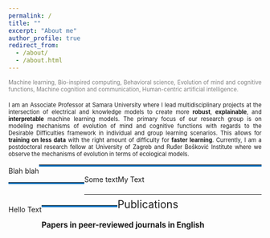 ```yaml
---
permalink: /
title: ""
excerpt: "About me"
author_profile: true
redirect_from: 
  - /about/
  - /about.html
---
```



<div style ="text-align: justify;">
<span style ="color:gray; font-size:80%; ">
Machine learning, Bio-inspired computing, Behavioral science, Evolution of mind and cognitive functions, Machine cognition and communication, Human-centric artificial intelligence. 
</span><br><br>

<span style ="font-size:80%; ">
I am an Associate Professor at Samara University where I lead multidisciplinary projects at the intersection of electrical and knowledge models to create more <strong>robust</strong>, <strong>explainable</strong>, and <strong>interpretable</strong>  machine learning models. The primary focus of our research group is on modeling mechanisms of evolution of mind and cognitive functions with regards to the Desirable Difficulties  framework in individual and group learning scenarios. This allows for <strong>training on less data</strong> with the right amount of difficulty for <strong>faster learning</strong>. Currently, I am a postdoctoral research fellow at University of Zagreb and Ruđer Bošković Institute where we observe the mechanisms of evolution in terms of ecological models.  
</span>
</div>


<div style='overflow:hidden; white-space:nowrap;'>Blah blah<hr style='display:inline-block; border-bottom: 3px solid #0070bc; width:100%;' /></div>

<html><body><hr style="float: left; border-bottom: 3px solid #0070bc; width: 30%"/> My Text</body></html>
        
<div style="float: left">Some text</div>
<hr style="clear: none; position: relative; top: 0.5em;">

<p style="float:left;">
    Hello Text
    <hr style="float:left; border-bottom: 3px solid #0070bc; width: 30%;"/>
</p>
    

<a name="publications"></a>
<div style="font-size:150%; ">
    Publications
</div>
 
<h4>
<div style="font-size:110%; ">
    Papers in peer-reviewed journals in English
</div>
</h4> 



